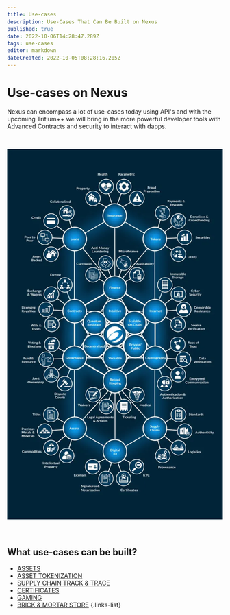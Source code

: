 ```yaml
---
title: Use-cases
description: Use-Cases That Can Be Built on Nexus
published: true
date: 2022-10-06T14:28:47.289Z
tags: use-cases
editor: markdown
dateCreated: 2022-10-05T08:28:16.205Z
---
```


# Use-cases on Nexus

Nexus can encompass a lot of use-cases today using API's and with the upcoming Tritium++ we will bring in the more powerful developer tools with Advanced Contracts and security to interact with dapps.

&nbsp;

![usecase.webp](/usecase.webp#center)

&nbsp;

## What use-cases can be built?

- [ASSETS](/use-cases/assets-nfts)
- [ASSET TOKENIZATION](/use-cases/asset-tokenization)
- [SUPPLY CHAIN TRACK & TRACE](/use-cases/supply-chain)
- [CERTIFICATES](/use-cases/certificates)
- [GAMING](/use-cases/gaming)
- [BRICK & MORTAR STORE](/use-cases/brick-and-mortar-store)
{.links-list}
